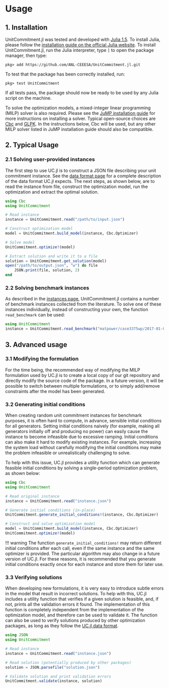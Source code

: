 # Usage

## 1. Installation

UnitCommitment.jl was tested and developed with [Julia 1.5](https://julialang.org/). To install Julia, please follow the [installation guide on the official Julia website](https://julialang.org/downloads/platform.html). To install UnitCommitment.jl, run the Julia interpreter, type `]` to open the package manager, then type:

```text
pkg> add https://github.com/ANL-CEEESA/UnitCommitment.jl.git
```

To test that the package has been correctly installed, run:

```text
pkg> test UnitCommitment
```

If all tests pass, the package should now be ready to be used by any Julia script on the machine.

To solve the optimization models, a mixed-integer linear programming (MILP) solver is also required. Please see the [JuMP installation guide](https://jump.dev/JuMP.jl/stable/installation/) for more instructions on installing a solver. Typical open-source choices are [Cbc](https://github.com/JuliaOpt/Cbc.jl) and [GLPK](https://github.com/JuliaOpt/GLPK.jl). In the instructions below, Cbc will be used, but any other MILP solver listed in JuMP installation guide should also be compatible.

## 2. Typical Usage

### 2.1 Solving user-provided instances

The first step to use UC.jl is to construct a JSON file describing your unit commitment instance. See the [data format page]() for a complete description of the data format UC.jl expects. The next steps, as shown below, are to read the instance from file, construct the optimization model, run the optimization and extract the optimal solution.

```julia
using Cbc
using UnitCommitment

# Read instance
instance = UnitCommitment.read("/path/to/input.json")

# Construct optimization model
model = UnitCommitment.build_model(instance, Cbc.Optimizer)

# Solve model
UnitCommitment.optimize!(model)

# Extract solution and write it to a file
solution = UnitCommitment.get_solution(model)
open("/path/to/output.json", "w") do file
    JSON.print(file, solution, 2)
end
```

### 2.2 Solving benchmark instances

As described in the [instances page](), UnitCommitment.jl contains a number of benchmark instances collected from the literature. To solve one of these instances individually, instead of constructing your own, the function `read_benchmark` can be used:

```julia
using UnitCommitment
instance = UnitCommitment.read_benchmark("matpower/case3375wp/2017-01-01")
```

## 3. Advanced usage


### 3.1 Modifying the formulation

For the time being, the recommended way of modifying the MILP formulation used by UC.jl is to create a local copy of our git repository and directly modify the source code of the package. In a future version, it will be possible to switch between multiple formulations, or to simply add/remove constraints after the model has been generated.

### 3.2 Generating initial conditions


When creating random unit commitment instances for benchmark purposes, it is often hard to compute, in advance, sensible initial conditions for all generators. Setting initial conditions naively (for example, making all generators initially off and producing no power) can easily cause the instance to become infeasible due to excessive ramping. Initial conditions can also make it hard to modify existing instances. For example, increasing the system load without carefully modifying the initial conditions may make the problem infeasible or unrealistically challenging to solve.

To help with this issue, UC.jl provides a utility function which can generate feasible initial conditions by solving a single-period optimization problem, as shown below:

```julia
using Cbc
using UnitCommitment

# Read original instance
instance = UnitCommitment.read("instance.json")

# Generate initial conditions (in-place)
UnitCommitment.generate_initial_conditions!(instance, Cbc.Optimizer)

# Construct and solve optimization model
model = UnitCommitment.build_model(instance, Cbc.Optimizer)
UnitCommitment.optimize!(model)
```

!!! warning
    The function `generate_initial_conditions!` may return different initial conditions after each call, even if the same instance and the same optimizer is provided. The particular algorithm may also change in a future version of UC.jl. For these reasons, it is recommended that you generate initial conditions exactly once for each instance and store them for later use.
    
### 3.3 Verifying solutions

When developing new formulations, it is very easy to introduce subtle errors in the model that result in incorrect solutions. To help with this, UC.jl includes a utility function that verifies if a given solution is feasible, and, if not, prints all the validation errors it found. The implementation of this function is completely independent from the implementation of the optimization model, and therefore can be used to validate it. The function can also be used to verify solutions produced by other optimization packages, as long as they follow the [UC.jl data format](format.md).

```julia
using JSON
using UnitCommitment

# Read instance
instance = UnitCommitment.read("instance.json")

# Read solution (potentially produced by other packages) 
solution = JSON.parsefile("solution.json")

# Validate solution and print validation errors
UnitCommitment.validate(instance, solution)
```
